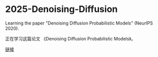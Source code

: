 # 2025-Denoising-Diffusion
Learning the paper "Denoising Diffusion Probabilistic Models" (NeurIPS 2020).

正在学习这篇论文 《Denoising Diffusion Probabilistic Models》。

[链接](https://github.com/hojonathanho/diffusion?tab=readme-ov-file) 
